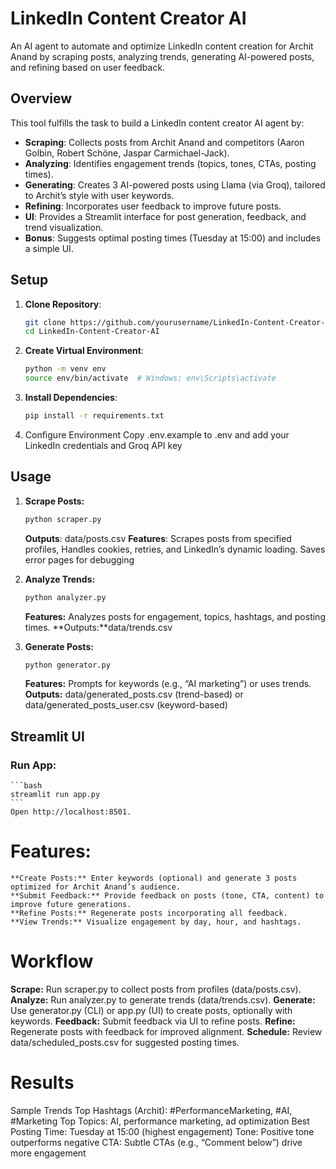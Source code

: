 # LinkedIn Content Creator AI

An AI agent to automate and optimize LinkedIn content creation for Archit Anand by scraping posts, analyzing trends, generating AI-powered posts, and refining based on user feedback.

## Overview

This tool fulfills the task to build a LinkedIn content creator AI agent by:
- **Scraping**: Collects posts from Archit Anand and competitors (Aaron Golbin, Robert Schöne, Jaspar Carmichael-Jack).
- **Analyzing**: Identifies engagement trends (topics, tones, CTAs, posting times).
- **Generating**: Creates 3 AI-powered posts using Llama (via Groq), tailored to Archit’s style with user keywords.
- **Refining**: Incorporates user feedback to improve future posts.
- **UI**: Provides a Streamlit interface for post generation, feedback, and trend visualization.
- **Bonus**: Suggests optimal posting times (Tuesday at 15:00) and includes a simple UI.

## Setup

1. **Clone Repository**:
   ```bash
   git clone https://github.com/yourusername/LinkedIn-Content-Creator-AI.git
   cd LinkedIn-Content-Creator-AI
   ```
2. **Create Virtual Environment**:
    ```bash
    python -m venv env
    source env/bin/activate  # Windows: env\Scripts\activate
   ```
3. **Install Dependencies**:
    ```bash
    pip install -r requirements.txt
    ```
4. Configure Environment
Copy .env.example to .env and add your LinkedIn credentials and Groq API key

## Usage

1. **Scrape Posts:**
    ```bash
    python scraper.py
    ```
    **Outputs**: data/posts.csv
    **Features**: Scrapes posts from specified profiles, Handles cookies, retries, and LinkedIn’s dynamic loading. Saves error pages for debugging 

2. **Analyze Trends:**
    ```bash
    python analyzer.py
    ```
    **Features:** Analyzes posts for engagement, topics, hashtags, and posting times.
    **Outputs:**data/trends.csv

3. **Generate Posts:**
    ```bash
    python generator.py
    ```
    **Features:** Prompts for keywords (e.g., “AI marketing”) or uses trends.
    **Outputs:** data/generated_posts.csv (trend-based) or data/generated_posts_user.csv (keyword-based)


## Streamlit UI
### Run App:
    ```bash
    streamlit run app.py
    ```
    Open http://localhost:8501.

# Features:
    **Create Posts:** Enter keywords (optional) and generate 3 posts optimized for Archit Anand’s audience.
    **Submit Feedback:** Provide feedback on posts (tone, CTA, content) to improve future generations.
    **Refine Posts:** Regenerate posts incorporating all feedback.
    **View Trends:** Visualize engagement by day, hour, and hashtags.

# Workflow
**Scrape:** Run scraper.py to collect posts from profiles (data/posts.csv).
**Analyze:** Run analyzer.py to generate trends (data/trends.csv).
**Generate:** Use generator.py (CLI) or app.py (UI) to create posts, optionally with keywords.
**Feedback:** Submit feedback via UI to refine posts.
**Refine:** Regenerate posts with feedback for improved alignment.
**Schedule:** Review data/scheduled_posts.csv for suggested posting times.

# Results
Sample Trends
Top Hashtags (Archit): #PerformanceMarketing, #AI, #Marketing
Top Topics: AI, performance marketing, ad optimization
Best Posting Time: Tuesday at 15:00 (highest engagement)
Tone: Positive tone outperforms negative
CTA: Subtle CTAs (e.g., “Comment below”) drive more engagement
